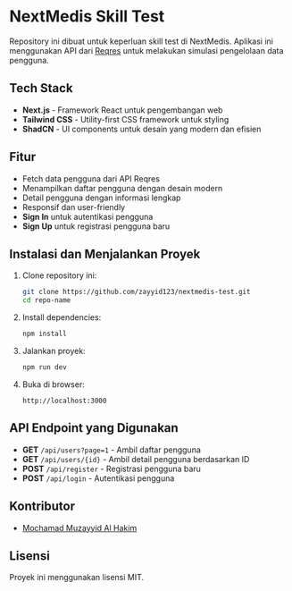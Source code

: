 # NextMedis Skill Test

Repository ini dibuat untuk keperluan skill test di NextMedis. Aplikasi ini menggunakan API dari [Reqres](https://reqres.in/) untuk melakukan simulasi pengelolaan data pengguna.

## Tech Stack

- **Next.js** - Framework React untuk pengembangan web
- **Tailwind CSS** - Utility-first CSS framework untuk styling
- **ShadCN** - UI components untuk desain yang modern dan efisien

## Fitur

- Fetch data pengguna dari API Reqres
- Menampilkan daftar pengguna dengan desain modern
- Detail pengguna dengan informasi lengkap
- Responsif dan user-friendly
- **Sign In** untuk autentikasi pengguna
- **Sign Up** untuk registrasi pengguna baru

## Instalasi dan Menjalankan Proyek

1. Clone repository ini:
   ```bash
   git clone https://github.com/zayyid123/nextmedis-test.git
   cd repo-name
   ```

2. Install dependencies:
   ```bash
   npm install
   ```

3. Jalankan proyek:
   ```bash
   npm run dev
   ```

4. Buka di browser:
   ```
   http://localhost:3000
   ```

## API Endpoint yang Digunakan

- **GET** `/api/users?page=1` - Ambil daftar pengguna
- **GET** `/api/users/{id}` - Ambil detail pengguna berdasarkan ID
- **POST** `/api/register` - Registrasi pengguna baru
- **POST** `/api/login` - Autentikasi pengguna

## Kontributor
- [Mochamad Muzayyid Al Hakim](https://github.com/zayyid123)

## Lisensi
Proyek ini menggunakan lisensi MIT.

